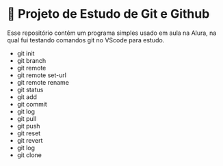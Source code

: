 # 📒 Projeto de Estudo de Git e Github

Esse repositório contém um programa simples usado em aula na Alura, na qual fui testando comandos git no VScode para estudo.

- git init
- git branch
- git remote
- git remote set-url
- git remote rename
- git status
- git add
- git commit
- git log
- git pull
- git push
- git reset
- git revert
- git log
- git clone
  
